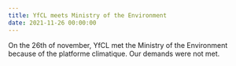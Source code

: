 ```yaml
---
title: YfCL meets Ministry of the Environment
date: 2021-11-26 00:00:00
---
```


On the 26th of november, YfCL met the Ministry of the Environment because of the platforme climatique. Our demands were not met.
